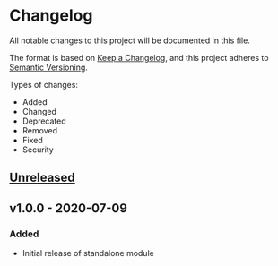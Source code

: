 # Changelog

All notable changes to this project will be documented in this file.

The format is based on [Keep a Changelog](https://keepachangelog.com/en/1.0.0/),
and this project adheres to [Semantic Versioning](https://semver.org/spec/v2.0.0.html).

Types of changes:

* Added
* Changed
* Deprecated
* Removed
* Fixed
* Security

## [Unreleased]

## v1.0.0 - 2020-07-09

### Added
- Initial release of standalone module

[Unreleased]: https://github.com/waveaccounting/terraform-aws-chatbot-slack-configuration/compare/v1.0.0...HEAD
[v1.0.0]: https://github.com/waveaccounting/terraform-aws-chatbot-slack-configuration/releases/tag/v1.0.0
